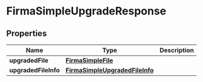 

# FirmaSimpleUpgradeResponse


## Properties

| Name | Type | Description | Notes |
|------------ | ------------- | ------------- | -------------|
|**upgradedFile** | [**FirmaSimpleFile**](FirmaSimpleFile.md) |  |  [optional] |
|**upgradedFileInfo** | [**FirmaSimpleUpgradedFileInfo**](FirmaSimpleUpgradedFileInfo.md) |  |  [optional] |



